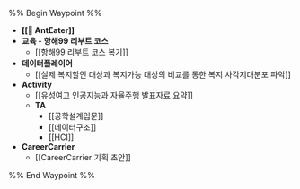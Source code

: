 
%% Begin Waypoint %%
- **[[🐜 AntEater]]**
- **교육 - 항해99 리부트 코스**
	- [[항해99 리부트 코스 복기]]
- **데이터플레이어**
	- [[실제 복지할인 대상과 복지가능 대상의 비교를 통한 복지 사각지대분포 파악]]
- **Activity**
	- [[유성여고 인공지능과 자율주행 발표자료 요약]]
	- **TA**
		- [[공학설계입문]]
		- [[데이터구조]]
		- [[HCI]]
- **CareerCarrier**
	- [[CareerCarrier 기획 초안]]

%% End Waypoint %%